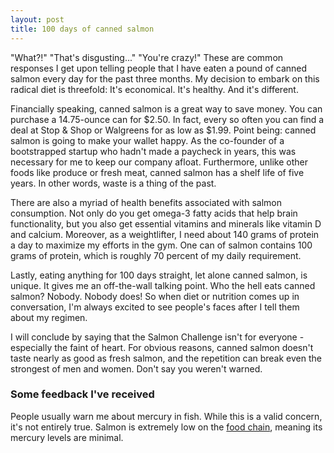 ```yaml
---
layout: post
title: 100 days of canned salmon
---
```


<p>"What?!" "That's disgusting..." "You're crazy!" These are common responses I get upon telling people that I have eaten a pound of canned salmon every day for the past three months. My decision to embark on this radical diet is threefold: It's economical. It's healthy. And it's different.</p>

<p>Financially speaking, canned salmon is a great way to save money. You can purchase a 14.75-ounce can for $2.50. In fact, every so often you can find a deal at Stop & Shop or Walgreens for as low as $1.99. Point being: canned salmon is going to make your wallet happy. As the co-founder of a bootstrapped startup who hadn't made a paycheck in years, this was necessary for me to keep our company afloat. Furthermore, unlike other foods like produce or fresh meat, canned salmon has a shelf life of five years. In other words, waste is a thing of the past.</p>

<p>There are also a myriad of health benefits associated with salmon consumption. Not only do you get omega-3 fatty acids that help brain functionality, but you also get essential vitamins and minerals like vitamin D and calcium. Moreover, as a weightlifter, I need about 140 grams of protein a day to maximize my efforts in the gym. One can of salmon contains 100 grams of protein, which is roughly 70 percent of my daily requirement.</p>

<p>Lastly, eating anything for 100 days straight, let alone canned salmon, is unique. It gives me an off-the-wall talking point. Who the hell eats canned salmon? Nobody. Nobody does! So when diet or nutrition comes up in conversation, I'm always excited to see people's faces after I tell them about my regimen.</p> 

<p>I will conclude by saying that the Salmon Challenge isn't for everyone - especially the faint of heart. For obvious reasons, canned salmon doesn't taste nearly as good as fresh salmon, and the repetition can break even the strongest of men and women. Don't say you weren't warned.</p>

<h3>Some feedback I've received</h3>

<p>People usually warn me about mercury in fish. While this is a valid concern, it's not entirely true. Salmon is extremely low on the <a href="https://en.wikipedia.org/wiki/Mercury_in_fish#Levels_of_contamination">food chain</a>, meaning its mercury levels are minimal.</p> 
